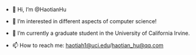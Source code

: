 - 👋 Hi, I’m @HaotianHu
- 👀 I’m interested in different aspects of computer science!
- 🌱 I’m currently a graduate student in the University of California Irvine.

- 📫 How to reach me: haotiah1@uci.edu/haotian_hu@qq.com

<!---
HaotianHu/HaotianHu is a ✨ special ✨ repository because its `README.md` (this file) appears on your GitHub profile.
You can click the Preview link to take a look at your changes.
--->
